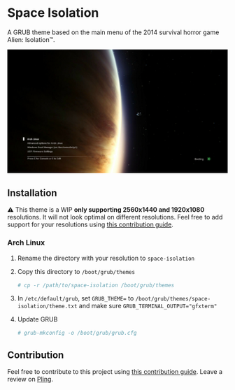 # Space Isolation
A GRUB theme based on the main menu of the 2014 survival horror game Alien: Isolation™.

![Preview](preview.jpg "Space Isolation GRUB2 Theme Preview")

## Installation
⚠️ This theme is a WIP **only supporting 2560x1440 and 1920x1080** resolutions. It will not look optimal on different resolutions. Feel free to add support for your resolutions using [this contribution guide](CONTRIBUTING).

### Arch Linux
1. Rename the directory with your resolution to `space-isolation`
2. Copy this directory to `/boot/grub/themes`
    ```zsh
    # cp -r /path/to/space-isolation /boot/grub/themes
    ```

2. In `/etc/default/grub`, set `GRUB_THEME=` to `/boot/grub/themes/space-isolation/theme.txt` and make sure `GRUB_TERMINAL_OUTPUT="gfxterm"`
3. Update GRUB
    ```zsh
    # grub-mkconfig -o /boot/grub/grub.cfg 
    ```

## Contribution
Feel free to contribute to this project using [this contribution guide](CONTRIBUTING.md). Leave a review on [Pling](https://www.pling.com/p/2296342/).
